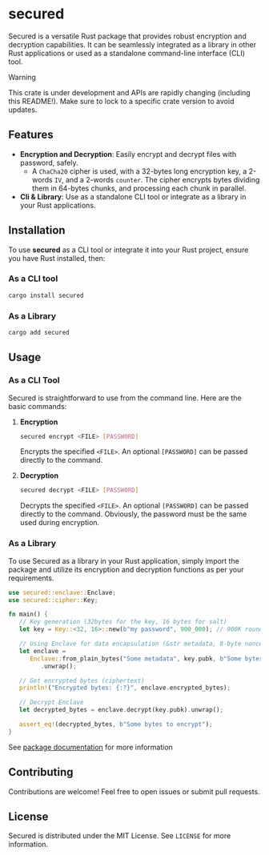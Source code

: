 # secured

Secured is a versatile Rust package that provides robust encryption and decryption capabilities. It can be seamlessly integrated as a library in other Rust applications or used as a standalone command-line interface (CLI) tool.

> [!WARNING]
> This crate is under development and APIs are rapidly changing (including this README!). Make sure to lock to a specific crate version to avoid updates.

## Features

- **Encryption and Decryption**: Easily encrypt and decrypt files with password, safely.
  - A `ChaCha20` cipher is used, with a 32-bytes long encryption key, a 2-words `IV`, and a 2-words `counter`.
    The cipher encrypts bytes dividing them in 64-bytes chunks, and processing each chunk in parallel.
- **Cli & Library**: Use as a standalone CLI tool or integrate as a library in your Rust applications.

## Installation

To use **secured** as a CLI tool or integrate it into your Rust project, ensure you have Rust installed, then:

### As a CLI tool

```sh
cargo install secured
```

### As a Library

```sh
cargo add secured
```

## Usage

### As a CLI Tool

Secured is straightforward to use from the command line. Here are the basic commands:

1. **Encryption**

   ```sh
   secured encrypt <FILE> [PASSWORD]
   ```

   Encrypts the specified `<FILE>`. An optional `[PASSWORD]` can be passed directly to the command.

2. **Decryption**
   ```sh
   secured decrypt <FILE> [PASSWORD]
   ```
   Decrypts the specified `<FILE>`. An optional `[PASSWORD]` can be passed directly to the command. Obviously, the password must be the same used during encryption.

### As a Library

To use Secured as a library in your Rust application, simply import the package and utilize its encryption and decryption functions as per your requirements.

```rust
use secured::enclave::Enclave;
use secured::cipher::Key;

fn main() {
   // Key generation (32bytes for the key, 16 bytes for salt)
   let key = Key::<32, 16>::new(b"my password", 900_000); // 900K rounds

   // Using Enclave for data encapsulation (&str metadata, 8-byte nonce)
   let enclave =
      Enclave::from_plain_bytes("Some metadata", key.pubk, b"Some bytes to encrypt".to_vec())
         .unwrap();

   // Get encrypted bytes (ciphertext)
   println!("Encrypted bytes: {:?}", enclave.encrypted_bytes);

   // Decrypt Enclave
   let decrypted_bytes = enclave.decrypt(key.pubk).unwrap();

   assert_eq!(decrypted_bytes, b"Some bytes to encrypt");
}
```

See [package documentation](https://docs.rs/secured/0.1.1/) for more information

## Contributing

Contributions are welcome! Feel free to open issues or submit pull requests.

## License

Secured is distributed under the MIT License. See `LICENSE` for more information.
